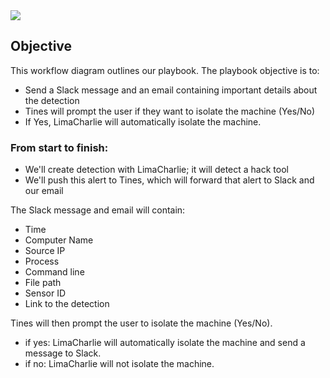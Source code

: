 <img src="https://i.imgur.com/xWjbJdv.png">

## Objective
This workflow diagram outlines our playbook. The playbook objective is to:
- Send a Slack message and an email containing important details about the detection
- Tines will prompt the user if they want to isolate the machine (Yes/No)
- If Yes, LimaCharlie will automatically isolate the machine.

### From start to finish:
 - We'll create detection with LimaCharlie; it will detect a hack tool
 - We'll push this alert to Tines, which will forward that alert to Slack and our email

The Slack message and email will contain:
- Time
- Computer Name
- Source IP
- Process
- Command line
- File path
- Sensor ID
- Link to the detection

Tines will then prompt the user to isolate the machine (Yes/No).
- if yes: LimaCharlie will automatically isolate the machine and send a message to Slack.
- if no: LimaCharlie will not isolate the machine.
